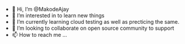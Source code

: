 - 👋 Hi, I’m @MakodeAjay
- 👀 I’m interested in to learn new things
- 🌱 I’m currently learning cloud testing as well as precticing the same.
- 💞️ I’m looking to collaborate on open source community to support
- 📫 How to reach me ...

<!---
MakodeAjay/MakodeAjay is a ✨ special ✨ repository because its `README.md` (this file) appears on your GitHub profile.
You can click the Preview link to take a look at your changes.
--->
